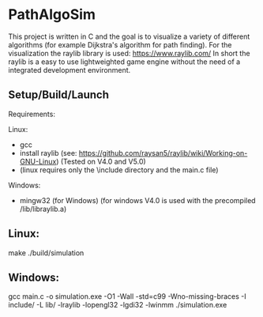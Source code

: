 # PathAlgoSim
This project is written in C and the goal is to visualize a variety of different algorithms (for example Dijkstra's algorithm for path finding).
For the visualization the raylib library is used:
https://www.raylib.com/
In short the raylib is a easy to use lightweighted game engine without the need of a integrated development environment.

## Setup/Build/Launch

Requirements:

Linux:
- gcc 
- install raylib (see: https://github.com/raysan5/raylib/wiki/Working-on-GNU-Linux) (Tested on V4.0 and V5.0)
- (linux requires only the \include directory and the main.c file)


Windows:
- mingw32 (for Windows)
(for windows V4.0 is used with the precompiled /lib/libraylib.a)

## Linux:

make
./build/simulation

## Windows:

gcc main.c -o simulation.exe -O1 -Wall -std=c99 -Wno-missing-braces -I include/ -L lib/ -lraylib -lopengl32 -lgdi32 -lwinmm
./simulation.exe
